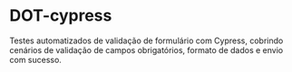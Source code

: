 # DOT-cypress
Testes automatizados de validação de formulário com Cypress, cobrindo cenários de validação de campos obrigatórios, formato de dados e envio com sucesso.
